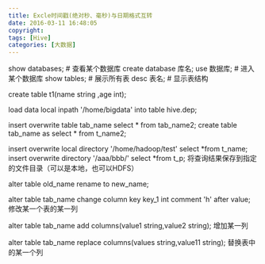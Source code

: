 ```yaml
---
title: Excle时间戳(绝对秒、毫秒)与日期格式互转
date: 2016-03-11 16:48:05
copyright:
tags: [Hive]
categories: [大数据]
---
```




show databases; # 查看某个数据库
create database 库名;
use 数据库;      # 进入某个数据库
show tables;    # 展示所有表
desc 表名;            # 显示表结构

create table t1(name string ,age int);


load data local inpath '/home/bigdata' into table hive.dep;

insert overwrite table tab_name select * from tab_name2;
create table tab_name as select * from t_name2;

insert overwrite local directory '/home/hadoop/test' select *from t_name;
insert overwrite directory '/aaa/bbb/' select *from t_p;  将查询结果保存到指定的文件目录（可以是本地，也可以HDFS）



alter table old_name  rename to new_name;


alter table tab_name change column key key_1 int comment 'h' after value; 修改某一个表的某一列


alter table tab_name add columns(value1 string,value2 string); 增加某一列


alter table tab_name replace columns(values string,value11 string); 替换表中的某一个列
